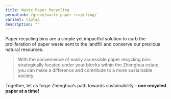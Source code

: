 ```yaml
---
title: Waste Paper Recycling
permalink: /green/waste-paper-recycling/
variant: tiptap
description: ""
---
```

<p>Paper recycling bins are a simple yet impactful solution to curb the proliferation of paper waste sent to the landfill and conserve our precious natural resources.&nbsp;<br></p><blockquote><p>With the convenience of easily accessible paper recycling bins strategically located under your blocks within the Zhenghua estate, you can make a difference and contribute to a more sustainable society.</p></blockquote><p>Together, let us forge Zhenghua’s path towards sustainability <strong>- one recycled paper at a time!</strong></p><p><br></p>